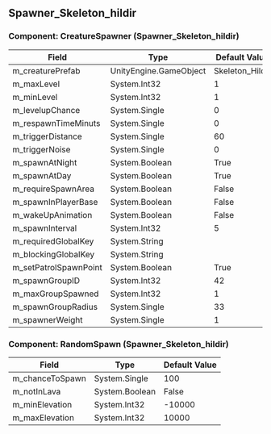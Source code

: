 ## Spawner_Skeleton_hildir

### Component: CreatureSpawner (Spawner_Skeleton_hildir)

|Field|Type|Default Value|
|---|---|---|
|m_creaturePrefab|UnityEngine.GameObject|Skeleton_Hildir|
|m_maxLevel|System.Int32|1|
|m_minLevel|System.Int32|1|
|m_levelupChance|System.Single|0|
|m_respawnTimeMinuts|System.Single|0|
|m_triggerDistance|System.Single|60|
|m_triggerNoise|System.Single|0|
|m_spawnAtNight|System.Boolean|True|
|m_spawnAtDay|System.Boolean|True|
|m_requireSpawnArea|System.Boolean|False|
|m_spawnInPlayerBase|System.Boolean|False|
|m_wakeUpAnimation|System.Boolean|False|
|m_spawnInterval|System.Int32|5|
|m_requiredGlobalKey|System.String||
|m_blockingGlobalKey|System.String||
|m_setPatrolSpawnPoint|System.Boolean|True|
|m_spawnGroupID|System.Int32|42|
|m_maxGroupSpawned|System.Int32|1|
|m_spawnGroupRadius|System.Single|33|
|m_spawnerWeight|System.Single|1|

### Component: RandomSpawn (Spawner_Skeleton_hildir)

|Field|Type|Default Value|
|---|---|---|
|m_chanceToSpawn|System.Single|100|
|m_notInLava|System.Boolean|False|
|m_minElevation|System.Int32|-10000|
|m_maxElevation|System.Int32|10000|

